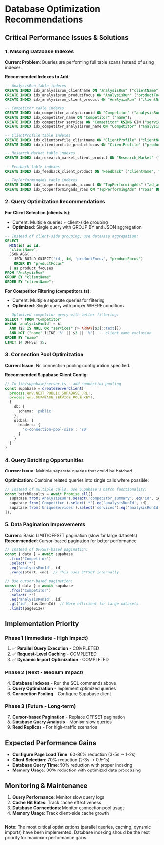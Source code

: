 # Database Optimization Recommendations

## Critical Performance Issues & Solutions

### 1. Missing Database Indexes

**Current Problem**: Queries are performing full table scans instead of using indexes.

**Recommended Indexes to Add**:

```sql
-- AnalysisRun table indexes
CREATE INDEX idx_analysisrun_clientname ON "AnalysisRun" ("clientName");
CREATE INDEX idx_analysisrun_productfocus ON "AnalysisRun" ("productFocus");
CREATE INDEX idx_analysisrun_client_product ON "AnalysisRun" ("clientName", "productFocus");

-- Competitor table indexes  
CREATE INDEX idx_competitor_analysisrunid ON "Competitor" ("analysisRunId");
CREATE INDEX idx_competitor_name ON "Competitor" ("name");
CREATE INDEX idx_competitor_services ON "Competitor" USING GIN ("services");
CREATE INDEX idx_competitor_analysisrun_name ON "Competitor" ("analysisRunId", "name");

-- ClientProfile table indexes
CREATE INDEX idx_clientprofile_clientname ON "ClientProfile" ("clientName");
CREATE INDEX idx_clientprofile_productfocus ON "ClientProfile" ("productFocus");

-- Research_Market table indexes
CREATE INDEX idx_research_market_client_product ON "Research_Market" ("clientName", "productFocus");

-- Feedback table indexes
CREATE INDEX idx_feedback_client_product ON "Feedback" ("clientName", "productFocus");

-- TopPerformingAds table indexes
CREATE INDEX idx_topperformingads_account ON "TopPerformingAds" ("ad_account_id");
CREATE INDEX idx_topperformingads_roas ON "TopPerformingAds" ("roas" DESC);
```

### 2. Query Optimization Recommendations

**For Client Selection (clients.ts)**:
- Current: Multiple queries + client-side grouping
- **Optimized**: Single query with GROUP BY and JSON aggregation

```sql
-- Instead of client-side grouping, use database aggregation:
SELECT 
  MIN(id) as id,
  "clientName",
  JSON_AGG(
    JSON_BUILD_OBJECT('id', id, 'productFocus', "productFocus")
    ORDER BY "productFocus"
  ) as product_focuses
FROM "AnalysisRun" 
GROUP BY "clientName" 
ORDER BY "clientName";
```

**For Competitor Filtering (competitors.ts)**:
- Current: Multiple separate queries for filtering
- **Optimized**: Single query with proper WHERE conditions

```sql
-- Optimized competitor query with better filtering:
SELECT * FROM "Competitor" 
WHERE "analysisRunId" = $1 
  AND ($2 IS NULL OR "services" @> ARRAY[$2]::text[])
  AND NOT ("name" ILIKE '%' || $3 || '%')  -- client name exclusion
ORDER BY "name"
LIMIT $4 OFFSET $5;
```

### 3. Connection Pool Optimization

**Current Issue**: No connection pooling configuration specified.

**Recommended Supabase Client Config**:
```typescript
// In lib/supabase/server.ts - add connection pooling
const supabase = createServerClient(
  process.env.NEXT_PUBLIC_SUPABASE_URL!,
  process.env.SUPABASE_SERVICE_ROLE_KEY!,
  {
    db: {
      schema: 'public'
    },
    global: {
      headers: {
        'x-connection-pool-size': '20'
      }
    }
  }
)
```

### 4. Query Batching Opportunities

**Current Issue**: Multiple separate queries that could be batched.

**Optimization**: Combine related queries into single calls where possible:

```typescript
// Instead of multiple calls, use Supabase's batch functionality:
const batchResults = await Promise.all([
  supabase.from('AnalysisRun').select('competitor_summary').eq('id', id),
  supabase.from('Competitor').select('*').eq('analysisRunId', id),
  supabase.from('UniqueServices').select('services').eq('analysisRunId', id)
]);
```

### 5. Data Pagination Improvements

**Current**: Basic LIMIT/OFFSET pagination (slow for large datasets)
**Recommended**: Cursor-based pagination for better performance

```typescript
// Instead of OFFSET-based pagination:
const { data } = await supabase
  .from('Competitor')
  .select('*')
  .eq('analysisRunId', id)
  .range(start, end)  // This uses OFFSET internally

// Use cursor-based pagination:
const { data } = await supabase
  .from('Competitor')
  .select('*')
  .eq('analysisRunId', id)
  .gt('id', lastSeenId)  // More efficient for large datasets
  .limit(pageSize)
```

## Implementation Priority

### Phase 1 (Immediate - High Impact)
1. ✅ **Parallel Query Execution** - COMPLETED
2. ✅ **Request-Level Caching** - COMPLETED  
3. ✅ **Dynamic Import Optimization** - COMPLETED

### Phase 2 (Next - Medium Impact)
4. **Database Indexes** - Run the SQL commands above
5. **Query Optimization** - Implement optimized queries
6. **Connection Pooling** - Configure Supabase client

### Phase 3 (Future - Long-term)
7. **Cursor-based Pagination** - Replace OFFSET pagination
8. **Database Query Analysis** - Monitor slow queries
9. **Read Replicas** - For high-traffic scenarios

## Expected Performance Gains

- **Configure Page Load Time**: 60-80% reduction (3-5s → 1-2s)
- **Client Selection**: 70% reduction (2-3s → 0.5-1s)  
- **Database Query Time**: 50% reduction with proper indexing
- **Memory Usage**: 30% reduction with optimized data processing

## Monitoring & Maintenance

1. **Query Performance**: Monitor slow query logs
2. **Cache Hit Rates**: Track cache effectiveness
3. **Database Connections**: Monitor connection pool usage
4. **Memory Usage**: Track client-side cache growth

---

**Note**: The most critical optimizations (parallel queries, caching, dynamic imports) have been implemented. Database indexing should be the next priority for maximum performance gains.